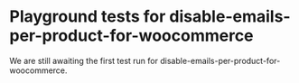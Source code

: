# Playground tests for disable-emails-per-product-for-woocommerce
We are still awaiting the first test run for disable-emails-per-product-for-woocommerce.
